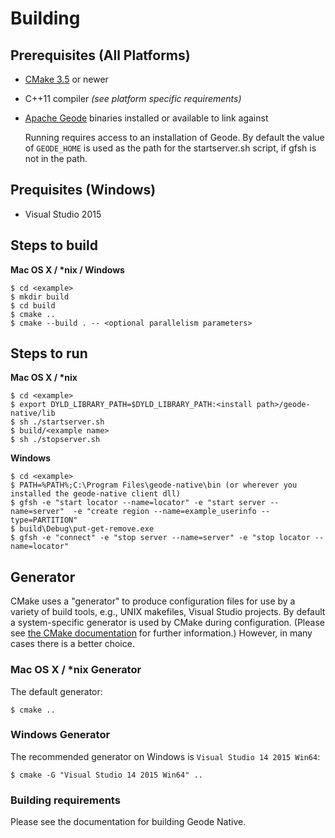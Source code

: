 # Building

## Prerequisites (All Platforms)
* [CMake 3.5](https://cmake.org/) or newer
* C++11 compiler *(see platform specific requirements)*
* [Apache Geode](http://geode.apache.org/releases/) binaries installed or available to link against

   Running requires access to an installation of Geode. By default the value of `GEODE_HOME` is used as the path for the startserver.sh script, if gfsh is not in the path.

## Prequisites (Windows)

* Visual Studio 2015

## Steps to build

**Mac OS X / \*nix / Windows**

    $ cd <example>
    $ mkdir build
    $ cd build
    $ cmake ..
    $ cmake --build . -- <optional parallelism parameters>

## Steps to run

**Mac OS X / \*nix**

    $ cd <example>
    $ export DYLD_LIBRARY_PATH=$DYLD_LIBRARY_PATH:<install path>/geode-native/lib
    $ sh ./startserver.sh
    $ build/<example name>
    $ sh ./stopserver.sh

**Windows**

    $ cd <example>
    $ PATH=%PATH%;C:\Program Files\geode-native\bin (or wherever you installed the geode-native client dll)
    $ gfsh -e "start locator --name=locator" -e "start server --name=server"  -e "create region --name=example_userinfo --type=PARTITION"
    $ build\Debug\put-get-remove.exe
    $ gfsh -e "connect" -e "stop server --name=server" -e "stop locator --name=locator"

## Generator
CMake uses a "generator" to produce configuration files for use by a variety of build tools, e.g., UNIX makefiles, Visual Studio projects. By default a system-specific generator is used by CMake during configuration. (Please see [the CMake documentation](https://cmake.org/documentation/) for further information.) However, in many cases there is a better choice.

### Mac OS X / *nix Generator
The default generator:

    $ cmake ..

### Windows Generator
The recommended generator on Windows is `Visual Studio 14 2015 Win64`:

    $ cmake -G "Visual Studio 14 2015 Win64" ..


### Building requirements
Please see the documentation for building Geode Native.